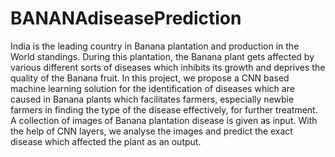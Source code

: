 # BANANAdiseasePrediction
India is the leading country in Banana plantation and production in the World standings. During this plantation, the Banana plant gets affected by various different sorts of diseases which inhibits its growth and deprives the quality of the Banana fruit.
In this project, we propose a CNN based machine learning solution for the identification of diseases which are caused in Banana plants which facilitates farmers, especially newbie farmers in finding the type of the disease effectively, for further treatment. A collection of images of Banana plantation disease is given as input. 
With the help of CNN layers, we analyse the images and predict the exact disease which affected the plant as an output. 

